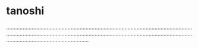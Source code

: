 # tanoshi
...............................................................................................................................................................................................................................................................................................................